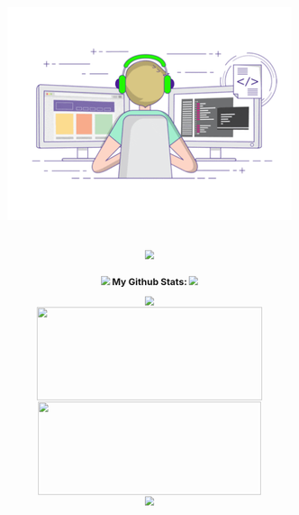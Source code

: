 <p align="center">
  <a href="http://www.coderljw.ga/"><img src="slack-off.gif" alt="摸鱼校尉"></a>
</p>

<h1 align="center">
  <a href="https://git.io/typing-svg">
    <img src="https://readme-typing-svg.herokuapp.com?color=%2336BCF7&lines=Welcome+to+the+real+world%EF%BC%81&center=true&size=27&width=500">
  </a>
</h1>

<h3 align="center">
  <img src='https://media1.giphy.com/media/du3J3cXyzhj75IOgvA/giphy.gif?cid=ecf05e47x2g034i9pzwtzzsd3xgg2w9nr94t4tflbbgo3008&rid=giphy.gif' width='25'> My Github Stats:
  <img src="https://profile-counter.glitch.me/Matrix-The-One/count.svg" />
</h3>

<p align="center">
  <a href="https://git.io/streak-stats">
    <img src="http://github-readme-streak-stats.herokuapp.com?user=Matrix-The-One&theme=react&background=0d1117&border=666">
  </a>
  <br>
  <a href="https://github.com/anuraghazra/github-readme-stats">
    <img src="https://github-readme-stats.vercel.app/api?username=Matrix-The-One&show_icons=true&bg_color=0d1117&text_color=FFF&border_color=444"  width='400' height="165">
  </a>
  <a href="https://github.com/anuraghazra/github-readme-stats">
    <img src="https://github-readme-stats.vercel.app/api/top-langs/?username=Matrix-The-One&layout=compact&bg_color=0d1117&text_color=FFF&border_color=444"  width='396'  height="165">
  </a>
  <br>
  <a href="https://github.com/Ashutosh00710/github-readme-activity-graph">
    <img src="https://activity-graph.herokuapp.com/graph?username=Matrix-The-One&theme=react-dark&hide_border=true">
  </a>
</p>

<!--
**Matrix-The-One/Matrix-The-One** is a ✨ _special_ ✨ repository because its `README.md` (this file) appears on your GitHub profile.

Here are some ideas to get you started:

- 🔭 I’m currently working on ...
- 🌱 I’m currently learning ...
- 👯 I’m looking to collaborate on ...
- 🤔 I’m looking for help with ...
- 💬 Ask me about ...
- 📫 How to reach me: ...
- 😄 Pronouns: ...
- ⚡ Fun fact: ...
-->
